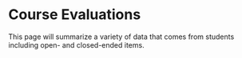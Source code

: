 # Course Evaluations

This page will summarize a variety of data that comes from students including open- and closed-ended items.